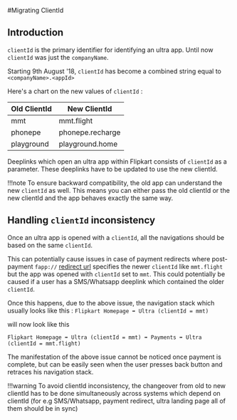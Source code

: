 #Migrating ClientId

## Introduction
`clientId` is the primary identifier for identifying an ultra app.
Until now `clientId` was just the `companyName`.

Starting 9th August '18, `clientId` has become a combined string equal to `<companyName>.<appId>`

Here's a chart on the new values of `clientId` :

| Old ClientId | New ClientId     |
|--------------|------------------|
| mmt          | mmt.flight       |
| phonepe      | phonepe.recharge |
| playground   | playground.home  |


Deeplinks which open an ultra app within Flipkart consists of `clientId` as a parameter.
These deeplinks have to be updated to use the new clientId.

!!!note
	To ensure backward compatibility, the old app can understand the new `clientId` as well. This means you can either pass the old clientId or the new clientId and the app behaves exactly the same way.

## Handling `clientId` inconsistency

Once an ultra app is opened with a `clientId`, all the navigations should be based on the same `clientId`. 

This can potentially cause issues in case of payment redirects where post-payment `fapp://` [redirect url](clients#start-payment) specifies the newer `clientId` like `mmt.flight` but the app was opened with `clientId` set to `mmt`. This could potentially be caused if a user has a SMS/Whatsapp deeplink which contained the older `clientId`. 

Once this happens, due to the above issue, the navigation stack which usually looks like this :
 `Flipkart Homepage ➡ Ultra (clientId = mmt)`

  will now look like this 

  `Flipkart Homepage ➡ Ultra (clientId = mmt) ➡ Payments ➡ Ultra (clientId = mmt.flight)`


The manifestation of the above issue cannot be noticed once payment is complete, but can be easily seen when the user presses back button and retraces his navigation stack.

!!!warning
	To avoid clientId inconsistency, the changeover from old to new clientId has to be done simultaneously across systems which depend on clientId (for e.g SMS/Whatsapp, payment redirect, ultra landing page all of them should be in sync)



